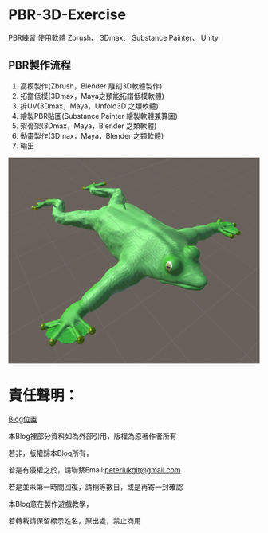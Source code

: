 # PBR-3D-Exercise
PBR練習
使用軟體
Zbrush、
3Dmax、
Substance Painter、
Unity

## PBR製作流程
1. 高模製作(Zbrush，Blender 雕刻3D軟體製作)
2. 拓譜低模(3Dmax，Maya之類能拓譜低模軟體)
3. 拆UV(3Dmax，Maya，Unfold3D 之類軟體)
4. 繪製PBR貼圖(Substance Painter 繪製軟體兼算圖)
5. 架骨架(3Dmax，Maya，Blender 之類軟體)
6. 動畫製作(3Dmax，Maya，Blender 之類軟體)
7. 輸出

![](https://github.com/PeterLukGit/PBR-3D-Exercise/blob/master/01.PNG)

# 責任聲明：

[Blog位置](https://www.notion.so/Blog-f5fca1cafe1f4379aebeeb6260dd3dc6)

本Blog裡部分資料如為外部引用，版權為原著作者所有

若非，版權歸本Blog所有，

若是有侵權之於，請聯繫Emall:peterlukgit@gmail.com

若是並未第一時間回復，請稍等數日，或是再寄一封確認

本Blog意在製作遊戲教學，

若轉載請保留標示姓名，原出處，禁止商用
